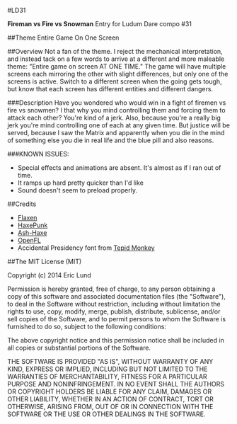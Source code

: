 #LD31

**Fireman vs Fire vs Snowman**
Entry for Ludum Dare compo #31

##Theme
Entire Game On One Screen

##Overview
Not a fan of the theme. I reject the mechanical interpretation, and instead tack on a few words to arrive at a different and more maleable theme: "Entire game on screen AT ONE TIME." The game will have multiple screens each mirroring the other with slight differences, but only one of the screens is active. Switch to a different screen when the going gets tough, but know that each screen has different entities and different dangers.

###Description
Have you wondered who would win in a fight of firemen vs fire vs snowmen? I that why you mind controlling them and forcing them to attack each other? You're kind of a jerk. Also, because you're a really big jerk you're mind controlling one of each at any given time. But justice will be served, because I saw the Matrix and apparently when you die in the mind of something else you die in real life and the blue pill and also reasons.

###KNOWN ISSUES: 
- Special effects and animations are absent. It's almost as if I ran out of time.
- It ramps up hard pretty quicker than I'd like
- Sound doesn't seem to preload properly.

##Credits
* [Flaxen](https://github.com/Scriptorum/Flaxen)
* [HaxePunk](https://github.com/HaxePunk/HaxePunk)
* [Ash-Haxe](https://github.com/nadako/Ash-HaXe)
* [OpenFL](http://www.openfl.org/)
* Accidental Presidency font from [Tepid Monkey](http://www.tepidmonkey.net)

##The MIT License (MIT)

Copyright (c) 2014 Eric Lund

Permission is hereby granted, free of charge, to any person obtaining a copy
of this software and associated documentation files (the "Software"), to deal
in the Software without restriction, including without limitation the rights
to use, copy, modify, merge, publish, distribute, sublicense, and/or sell
copies of the Software, and to permit persons to whom the Software is
furnished to do so, subject to the following conditions:

The above copyright notice and this permission notice shall be included in all
copies or substantial portions of the Software.

THE SOFTWARE IS PROVIDED "AS IS", WITHOUT WARRANTY OF ANY KIND, EXPRESS OR
IMPLIED, INCLUDING BUT NOT LIMITED TO THE WARRANTIES OF MERCHANTABILITY,
FITNESS FOR A PARTICULAR PURPOSE AND NONINFRINGEMENT. IN NO EVENT SHALL THE
AUTHORS OR COPYRIGHT HOLDERS BE LIABLE FOR ANY CLAIM, DAMAGES OR OTHER
LIABILITY, WHETHER IN AN ACTION OF CONTRACT, TORT OR OTHERWISE, ARISING FROM,
OUT OF OR IN CONNECTION WITH THE SOFTWARE OR THE USE OR OTHER DEALINGS IN THE
SOFTWARE.
